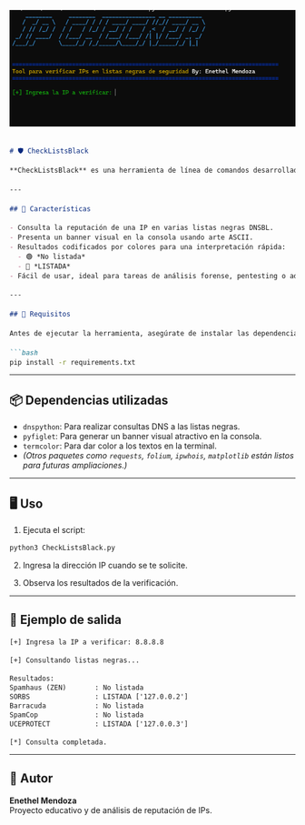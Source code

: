 ![Imagen](screenshot.png)

```markdown

# 🛡️ CheckListsBlack

**CheckListsBlack** es una herramienta de línea de comandos desarrollada en Python para verificar si una dirección IP está listada en múltiples listas negras (blacklists) de seguridad reconocidas, como Spamhaus, SORBS, Barracuda, entre otras.

---

## 🚀 Características

- Consulta la reputación de una IP en varias listas negras DNSBL.
- Presenta un banner visual en la consola usando arte ASCII.
- Resultados codificados por colores para una interpretación rápida:
  - 🟢 *No listada*
  - 🔴 *LISTADA*
- Fácil de usar, ideal para tareas de análisis forense, pentesting o administración de redes.

---

## 🧰 Requisitos

Antes de ejecutar la herramienta, asegúrate de instalar las dependencias. Ya se incluye un archivo `requirements.txt`, por lo que puedes instalar todo con:

```bash
pip install -r requirements.txt
```

---

## 📦 Dependencias utilizadas

- `dnspython`: Para realizar consultas DNS a las listas negras.
- `pyfiglet`: Para generar un banner visual atractivo en la consola.
- `termcolor`: Para dar color a los textos en la terminal.
- *(Otros paquetes como `requests`, `folium`, `ipwhois`, `matplotlib` están listos para futuras ampliaciones.)*

---

## 🖥️ Uso

1. Ejecuta el script:

```bash
python3 CheckListsBlack.py
```

2. Ingresa la dirección IP cuando se te solicite.

3. Observa los resultados de la verificación.

---

## 📌 Ejemplo de salida

```
[+] Ingresa la IP a verificar: 8.8.8.8

[+] Consultando listas negras...

Resultados:
Spamhaus (ZEN)       : No listada
SORBS                : LISTADA ['127.0.0.2']
Barracuda            : No listada
SpamCop              : No listada
UCEPROTECT           : LISTADA ['127.0.0.3']

[*] Consulta completada.
```

---

## 👤 Autor

**Enethel Mendoza**  
Proyecto educativo y de análisis de reputación de IPs.
```
